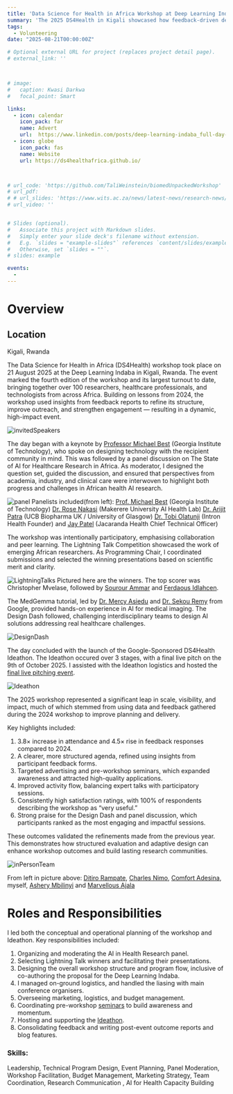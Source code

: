 ```yaml
---
title: 'Data Science for Health in Africa Workshop at Deep Learning Indaba 2025'
summary: 'The 2025 DS4Health in Kigali showcased how feedback-driven design, collaboration, and innovation transformed the workshop into one of the conference’s most engaging and impactful events.'
tags:
  - Volunteering
date: "2025-08-21T00:00:00Z"

# Optional external URL for project (replaces project detail page).
# external_link: ''



# image:
#   caption: Kwasi Darkwa
#   focal_point: Smart

links:
  - icon: calendar
    icon_pack: far
    name: Advert
    url:  https://www.linkedin.com/posts/deep-learning-indaba_full-day-workshops-2025-ugcPost-7364205938766966786-JimF?utm_source=share&utm_medium=member_desktop&rcm=ACoAACqUsloBag9mXbm5f-mMxS0riu1t-_Z_M0c
  - icon: globe
    icon_pack: fas
    name: Website
    url: https://ds4healthafrica.github.io/



# url_code: 'https://github.com/TaliWeinstein/biomedUnpackedWorkshop'
# url_pdf: 
# # url_slides: 'https://www.wits.ac.za/news/latest-news/research-news/2021/2021-11/eie-open-day-2021.html'
# url_video: ''


# Slides (optional).
#   Associate this project with Markdown slides.
#   Simply enter your slide deck's filename without extension.
#   E.g. `slides = "example-slides"` references `content/slides/example-slides.md`.
#   Otherwise, set `slides = ""`.
# slides: example

events:
  - 
---
```



# Overview

## Location
Kigali, Rwanda


The Data Science for Health in Africa (DS4Health) workshop took place on 21 August 2025 at the Deep Learning Indaba in Kigali, Rwanda. The event marked the fourth edition of the workshop and its largest turnout to date, bringing together over 100 researchers, healthcare professionals, and technologists from across Africa. Building on lessons from 2024, the workshop used insights from feedback reports to refine its structure, improve outreach, and strengthen engagement — resulting in a dynamic, high-impact event. 

![invitedSpeakers](keynote.png)

The day began with a keynote by [Professor Michael Best](https://mikeb.inta.gatech.edu/) (Georgia Institute of Technology), who spoke on designing technology with the recipient community in mind. This was followed by a panel discussion on The State of AI for Healthcare Research in Africa. As moderator, I designed the question set, guided the discussion, and ensured that perspectives from academia, industry, and clinical care were interwoven to highlight both progress and challenges in African health AI research.

![panel](panelDiscussion.png)
Panelists included(from left):
[Prof. Michael Best](https://mikeb.inta.gatech.edu/) (Georgia Institute of Technology)
[Dr. Rose Nakasi](https://cocis.mak.ac.ug/faculty/information-technology/rose-nakasi/) (Makerere University AI Health Lab)
[Dr. Arijit Patra](https://www.linkedin.com/in/arijit-patra-92a18457/) (UCB Biopharma UK / University of Glasgow)
[Dr. Tobi Olatunji](http://intron.io/) (Intron Health Founder) and
[Jay Patel](https://jacarandahealth.org/) (Jacaranda Health Chief Technical Officer) 


The workshop was intentionally participatory, emphasising collaboration and peer learning.
The Lightning Talk Competition showcased the work of emerging African researchers. As Programming Chair, I coordinated submissions and selected the winning presentations based on scientific merit and clarity. 

![LightningTalks](lightningTalk.png)
Pictured here are the winners. The top scorer was Christopher Mvelase, followed by [Sourour Ammar](https://www.linkedin.com/in/sourour-ammar-15a82617/) and [Ferdaous Idlahcen](https://www.linkedin.com/in/ferdaous-idlahcen/).


The MedGemma tutorial, led by [Dr. Mercy Asiedu](https://www.linkedin.com/in/mercy-n-asiedu/) and [Dr. Sekou Remy](https://www.linkedin.com/in/sekoulremy/) from Google, provided hands-on experience in AI for medical imaging. The Design Dash followed, challenging interdisciplinary teams to design AI solutions addressing real healthcare challenges.

![DesignDash](DesignDash.png)

The day concluded with the launch of the Google-Sponsored DS4Health Ideathon. The Ideathon occured over 3 stages, with a final live pitch on the 9th of October 2025. I assisted with the Ideathon logistics and hosted the [final live pitching event](https://cassyni.com/series/JWAjLmN99Z4fd8mCJR9w6i). 


![Ideathon](ideathon.png)


The 2025 workshop represented a significant leap in scale, visibility, and impact, much of which stemmed from using data and feedback gathered during the 2024 workshop to improve planning and delivery.

Key highlights included:
1. 3.8× increase in attendance and 4.5× rise in feedback responses compared to 2024.
2. A clearer, more structured agenda, refined using insights from participant feedback forms.
3. Targeted advertising and pre-workshop seminars, which expanded awareness and attracted high-quality applications.
4. Improved activity flow, balancing expert talks with participatory sessions.
5. Consistently high satisfaction ratings, with 100% of respondents describing the workshop as “very useful.”
6. Strong praise for the Design Dash and panel discussion, which participants ranked as the most engaging and impactful sessions.

These outcomes validated the refinements made from the previous year. This demonstrates how structured evaluation and adaptive design can enhance workshop outcomes and build lasting research communities.



![inPersonTeam](organisers.png)


From left in picture above: 
[Ditiro Rampate](https://www.linkedin.com/in/ditiro-rampate-46a999a4/), [Charles Nimo](https://www.linkedin.com/in/charlesnimo/), [Comfort Adesina](https://www.linkedin.com/in/comfort-adesina-77808b233/), myself, [Ashery Mbilinyi](https://www.linkedin.com/in/asherymbilinyi/) and [Marvellous Ajala ](https://www.linkedin.com/in/marvellousajala/)

# Roles and Responsibilities
I led both the conceptual and operational planning of the workshop and Ideathon.
Key responsibilities included:
1. Organizing and moderating the AI in Health Research panel.
2. Selecting Lightning Talk winners and facilitating their presentations.
3. Designing the overall workshop structure and program flow, inclusive of co-authoring the proposal for the Deep Learning Indaba.
4. I managed on-ground logistics, and handled the liasing with main conference organisers.
5. Overseeing marketing, logistics, and budget management.
6. Coordinating pre-workshop [seminars](https://cassyni.com/series/SHSF3nqRsEe2LA6h5s6PmC) to build awareness and momentum.
7. Hosting and supporting the [Ideathon](https://cassyni.com/series/JWAjLmN99Z4fd8mCJR9w6i).
8. Consolidating feedback and writing post-event outcome reports and blog features. 


### Skills: 
Leadership, Technical Program Design, Event Planning, Panel Moderation, Workshop Facilitation, Budget Management, Marketing Strategy, Team Coordination, Research Communication , AI for Health Capacity Building

